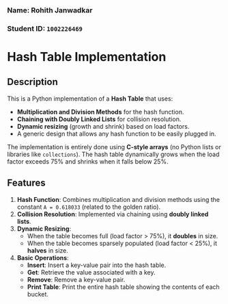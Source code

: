 ### Name: Rohith Janwadkar 
### Student ID: `1002226469`

# Hash Table Implementation

## Description

This is a Python implementation of a **Hash Table** that uses:
- **Multiplication and Division Methods** for the hash function.
- **Chaining with Doubly Linked Lists** for collision resolution.
- **Dynamic resizing** (growth and shrink) based on load factors.
- A generic design that allows any hash function to be easily plugged in.

The implementation is entirely done using **C-style arrays** (no Python lists or libraries like `collections`). The hash table dynamically grows when the load factor exceeds 75% and shrinks when it falls below 25%.

## Features

1. **Hash Function**: Combines multiplication and division methods using the constant `A = 0.618033` (related to the golden ratio).
2. **Collision Resolution**: Implemented via chaining using **doubly linked lists**.
3. **Dynamic Resizing**: 
   - When the table becomes full (load factor > 75%), it **doubles** in size.
   - When the table becomes sparsely populated (load factor < 25%), it **halves** in size.
4. **Basic Operations**:
   - **Insert**: Insert a key-value pair into the hash table.
   - **Get**: Retrieve the value associated with a key.
   - **Remove**: Remove a key-value pair.
   - **Print Table**: Print the entire hash table showing the contents of each bucket.
